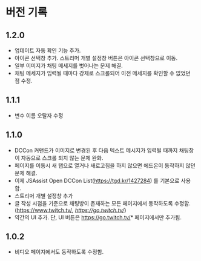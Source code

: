 # 버전 기록
## 1.2.0
* 업데이트 자동 확인 기능 추가.
* 아이콘 선택창 추가.
  스트리머 개별 설정창 버튼은 아이콘 선택창으로 이동.
* 일부 이미지가 채팅 메세지를 벗어나는 문제 해결.
* 채팅 메세지가 입력될 때마다 강제로 스크롤되어 이전 메세지를 확인할 수 없었던 점 수정.
## 1.1.1
* 변수 이름 오탈자 수정
## 1.1.0
* DCCon 커맨드가 이미지로 변경된 후 다음 텍스트 메시지가 입력될 때까지 채팅창이 자동으로 스크롤 되지 않는 문제 완화.
* 페이지를 이동시 새  탭으로 열거나 새로고침을 하지 않으면 에드온이 동작하지 않던 문제 해결.
* 이제 JSAssist Open DCCon List(https://tgd.kr/1427284) 를 기본으로 사용함.
* 스트리머 개별 설정창 추가
* 글 작성 시점을 기준으로 채팅방이 존재하는 모든 페이지에서 동작하도록 수정함.
  (https://www.twitch.tv/*, https://go.twitch.tv/*)
* 약간의 UI 추가.
  단, UI 버튼은 https://go.twitch.tv/* 페이지에서만 추가됨.
## 1.0.2
* 비디오 페이지에서도 동작하도록 수정함.

